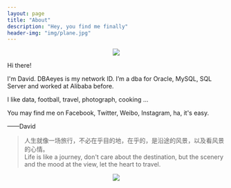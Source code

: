 ```yaml
---
layout: page
title: "About"
description: "Hey, you find me finally"
header-img: "img/plane.jpg"
---
```


<center>
    <p><img src="https://farm2.staticflickr.com/1575/25370319574_68e8f748d8_m.jpg" align="center"></p>
</center>

Hi there!  

I'm David. DBAeyes is my network ID. I’m a dba for Oracle, MySQL, SQL Server and worked at Alibaba before.

I like data, football, travel, photograph, cooking ...

You may find me on Facebook, Twitter, Weibo, Instagram, ha, it's easy. 

——David


> 人生就像一场旅行，不必在乎目的地，在乎的，是沿途的风景，以及看风景的心情。  
> Life is like a journey, don't care about the destination, but the scenery and the mood at the view, let the heart to travel.

<center>
    <p><img src="https://farm2.staticflickr.com/1618/26137121402_2b5a15289f_h.jpg" align="center"></p>
</center>

